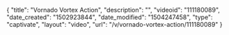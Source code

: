 {
    "title": "Vornado Vortex Action",
    "description": "",
    "videoid": "111180089",
    "date_created": "1502923844",
    "date_modified": "1504247458",
    "type": "captivate",
    "layout": "video",
    "url": "\/v\/vornado-vortex-action\/111180089"
}